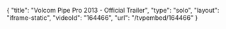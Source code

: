 {
    "title": "Volcom Pipe Pro 2013 - Official Trailer",
    "type": "solo",
    "layout": "iframe-static",
    "videoId": "164466",
    "url": "\/tvpembed\/164466"
}